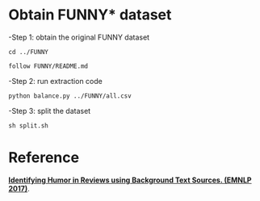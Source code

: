 # Obtain FUNNY\* dataset
-Step 1: obtain the original FUNNY dataset 

    cd ../FUNNY

    follow FUNNY/README.md

-Step 2: run extraction code

    python balance.py ../FUNNY/all.csv

-Step 3: split the dataset

    sh split.sh 

# Reference
**[Identifying Humor in Reviews using Background Text Sources. (EMNLP 2017)](https://www.aclweb.org/anthology/D17-1051.pdf)**.
